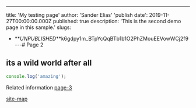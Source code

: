 ---

title: 'My testing page'
author: 'Sander Elias'
'publish date': 2019-11-27T00:00:00.000Z
published: true
description: 'This is the second demo page in this sample.'
slugs:

- **_UNPUBLISHED_**k6gdpy1m_BTpYcQqBTb1b1O2PhZMouEEVowWCj2f9
  ---# Page 2

## its a wild world after all

```typescript
console.log('amazing');
```

Related information [page-3](/blog/page-3)

[site-map](/home)
